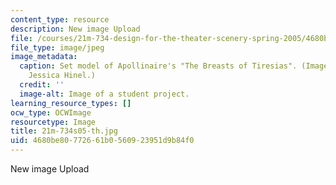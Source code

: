 ```yaml
---
content_type: resource
description: New image Upload
file: /courses/21m-734-design-for-the-theater-scenery-spring-2005/4680be80772661b0560923951d9b84f0_21m-734s05-th.jpg
file_type: image/jpeg
image_metadata:
  caption: Set model of Apollinaire's "The Breasts of Tiresias". (Image courtesy of
    Jessica Hinel.)
  credit: ''
  image-alt: Image of a student project.
learning_resource_types: []
ocw_type: OCWImage
resourcetype: Image
title: 21m-734s05-th.jpg
uid: 4680be80-7726-61b0-5609-23951d9b84f0
---
```

New image Upload

